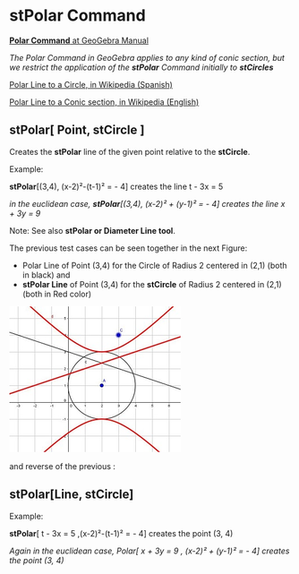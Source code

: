 # stPolar Command

[<b>Polar Command</b> at GeoGebra Manual](https://wiki.geogebra.org/en/Polar_Command)

  <i> The Polar Command in GeoGebra applies to any kind of conic section, but we restrict the application of the <b>stPolar</b> Command initially to <b>stCircles</b>  </i>
  
   [Polar Line to a Circle, in Wikipedia (Spanish)](https://es.wikipedia.org/wiki/Recta_polar)
   
   [Polar Line to a Conic section, in Wikipedia (English)](https://en.wikipedia.org/wiki/Pole_and_polar)
   
   
## stPolar[ Point, stCircle ]
 Creates the <b>stPolar</b> line of the given point relative to the <b>stCircle</b>. 
 
  Example: 
  
 <b>stPolar</b>[(3,4), (x-2)²-(t-1)² = - 4] creates the line  t - 3x = 5
  
  <i> in the euclidean case, <b>stPolar</b>[(3,4), (x-2)² + (y-1)² = - 4] creates the line  x + 3y = 9  </i>

Note: See also  <b>stPolar or Diameter Line tool</b>.

The previous test cases can be seen together in the next Figure:
* Polar Line of Point (3,4) for the Circle of Radius 2 centered in (2,1) (both in black) and 
* <b>stPolar Line</b> of Point (3,4) for the <b>stCircle</b> of Radius 2 centered in (2,1)  (both in Red color)

 ![stPolarLine_2](https://github.com/probaxeoxebra/probaMinkoski/blob/master/Comandos/Images/stPolarLine_Test2.JPG)

and reverse of the previous :

## stPolar[Line, stCircle]

 Example: 
 
 <b>stPolar</b>[ t - 3x = 5  ,(x-2)²-(t-1)² = - 4] creates the point (3, 4)
    
  <i> Again in the euclidean case, Polar[ x + 3y = 9 , (x-2)² + (y-1)² = - 4] creates the point (3, 4)</i>    
    

    
    
  
 
